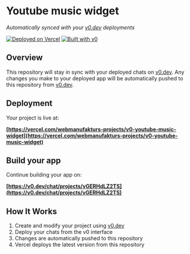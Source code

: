 # Youtube music widget

*Automatically synced with your [v0.dev](https://v0.dev) deployments*

[![Deployed on Vercel](https://img.shields.io/badge/Deployed%20on-Vercel-black?style=for-the-badge&logo=vercel)](https://vercel.com/webmanufakturs-projects/v0-youtube-music-widget)
[![Built with v0](https://img.shields.io/badge/Built%20with-v0.dev-black?style=for-the-badge)](https://v0.dev/chat/projects/vGERHdLZ2TS)

## Overview

This repository will stay in sync with your deployed chats on [v0.dev](https://v0.dev).
Any changes you make to your deployed app will be automatically pushed to this repository from [v0.dev](https://v0.dev).

## Deployment

Your project is live at:

**[https://vercel.com/webmanufakturs-projects/v0-youtube-music-widget](https://vercel.com/webmanufakturs-projects/v0-youtube-music-widget)**

## Build your app

Continue building your app on:

**[https://v0.dev/chat/projects/vGERHdLZ2TS](https://v0.dev/chat/projects/vGERHdLZ2TS)**

## How It Works

1. Create and modify your project using [v0.dev](https://v0.dev)
2. Deploy your chats from the v0 interface
3. Changes are automatically pushed to this repository
4. Vercel deploys the latest version from this repository
